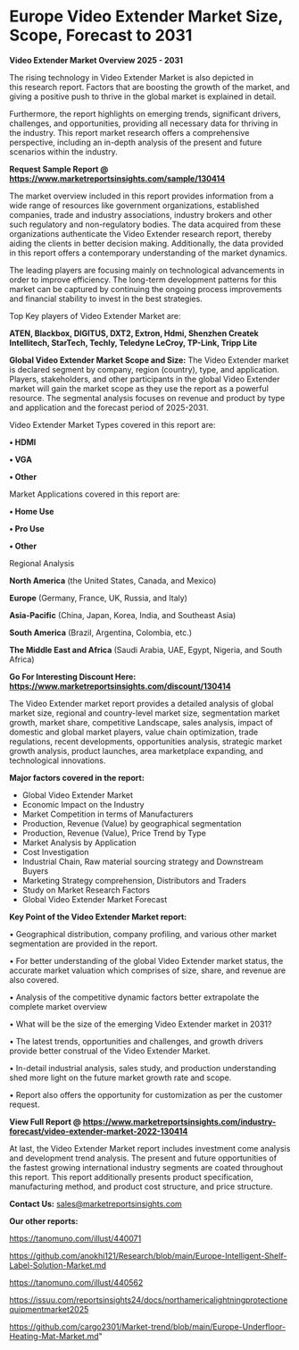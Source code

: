 # Europe Video Extender Market Size, Scope, Forecast to 2031

<Strong> Video Extender Market Overview 2025 - 2031</strong>

The rising technology in Video Extender Market is also depicted in this research report. Factors that are boosting the growth of the market, and giving a positive push to thrive in the global market is explained in detail.

Furthermore, the report highlights on emerging trends, significant drivers, challenges, and opportunities, providing all necessary data for thriving in the industry. This report market research offers a comprehensive perspective, including an in-depth analysis of the present and future scenarios within the industry.

<strong>Request Sample Report @ <a href=https://www.marketreportsinsights.com/sample/130414>https://www.marketreportsinsights.com/sample/130414</a></strong>

The market overview included in this report provides information from a wide range of resources like government organizations, established companies, trade and industry associations, industry brokers and other such regulatory and non-regulatory bodies. The data acquired from these organizations authenticate the Video Extender research report, thereby aiding the clients in better decision making. Additionally, the data provided in this report offers a contemporary understanding of the market dynamics.

The leading players are focusing mainly on technological advancements in order to improve efficiency. The long-term development patterns for this market can be captured by continuing the ongoing process improvements and financial stability to invest in the best strategies.

Top Key players of Video Extender Market are:

<strong>ATEN, Blackbox, DIGITUS, DXT2, Extron, Hdmi, Shenzhen Createk Intellitech, StarTech, Techly, Teledyne LeCroy, TP-Link, Tripp Lite</strong>

<strong><b>Global Video Extender Market Scope and Size:</b></strong>
The Video Extender market is declared segment by company, region (country), type, and application. Players, stakeholders, and other participants in the global Video Extender market will gain the market scope as they use the report as a powerful resource. The segmental analysis focuses on revenue and product by type and application and the forecast period of 2025-2031.

Video Extender Market Types covered in this report are:

<strong>• HDMI

• VGA

• Other</strong>

Market Applications covered in this report are:

<strong>• Home Use

• Pro Use

• Other</strong> 

Regional Analysis

<strong>North America</strong> (the United States, Canada, and Mexico)

<strong>Europe</strong> (Germany, France, UK, Russia, and Italy)

<strong>Asia-Pacific</strong> (China, Japan, Korea, India, and Southeast Asia)

<strong>South America</strong> (Brazil, Argentina, Colombia, etc.)

<strong>The Middle East and Africa</strong> (Saudi Arabia, UAE, Egypt, Nigeria, and South Africa)

<strong>Go For Interesting Discount Here: <a href=https://www.marketreportsinsights.com/discount/130414>https://www.marketreportsinsights.com/discount/130414</a></strong>

The Video Extender market report provides a detailed analysis of global market size, regional and country-level market size, segmentation market growth, market share, competitive Landscape, sales analysis, impact of domestic and global market players, value chain optimization, trade regulations, recent developments, opportunities analysis, strategic market growth analysis, product launches, area marketplace expanding, and technological innovations.

<strong><b>Major factors covered in the report:</b></strong>
<ul>
  <li>Global Video Extender Market </li>
  <li>Economic Impact on the Industry</li>
  <li>Market Competition in terms of Manufacturers</li>
  <li>Production, Revenue (Value) by geographical segmentation</li>
  <li>Production, Revenue (Value), Price Trend by Type</li>
  <li>Market Analysis by Application</li>
  <li>Cost Investigation</li>
  <li>Industrial Chain, Raw material sourcing strategy and Downstream Buyers</li>
  <li>Marketing Strategy comprehension, Distributors and Traders</li>
  <li>Study on Market Research Factors</li>
  <li>Global Video Extender Market Forecast</li>
</ul>

<strong><b>Key Point of the Video Extender Market report:</b></strong>

• Geographical distribution, company profiling, and various other market segmentation are provided in the report.

• For better understanding of the global Video Extender market status, the accurate market valuation which comprises of size, share, and revenue are also covered.

• Analysis of the competitive dynamic factors better extrapolate the complete market overview

• What will be the size of the emerging Video Extender market in 2031?

• The latest trends, opportunities and challenges, and growth drivers provide better construal of the Video Extender Market.

• In-detail industrial analysis, sales study, and production understanding shed more light on the future market growth rate and scope.

• Report also offers the opportunity for customization as per the customer request.

<strong><b>View Full Report @ <a href=https://www.marketreportsinsights.com/industry-forecast/video-extender-market-2022-130414>https://www.marketreportsinsights.com/industry-forecast/video-extender-market-2022-130414</a></b></strong>


At last, the Video Extender Market report includes investment come analysis and development trend analysis. The present and future opportunities of the fastest growing international industry segments are coated throughout this report. This report additionally presents product specification, manufacturing method, and product cost structure, and price structure.

<strong>Contact Us:</strong>
sales@marketreportsinsights.com

<strong>Our other reports:</strong>

<a href=https://tanomuno.com/illust/440071>https://tanomuno.com/illust/440071</a>

<a href=https://github.com/anokhi121/Research/blob/main/Europe-Intelligent-Shelf-Label-Solution-Market.md>https://github.com/anokhi121/Research/blob/main/Europe-Intelligent-Shelf-Label-Solution-Market.md</a>

<a href=https://tanomuno.com/illust/440562>https://tanomuno.com/illust/440562</a>

<a href=https://issuu.com/reportsinsights24/docs/northamericalightningprotectionequipmentmarket2025>https://issuu.com/reportsinsights24/docs/northamericalightningprotectionequipmentmarket2025</a>

<a href=https://github.com/cargo2301/Market-trend/blob/main/Europe-Underfloor-Heating-Mat-Market.md>https://github.com/cargo2301/Market-trend/blob/main/Europe-Underfloor-Heating-Mat-Market.md</a>"
